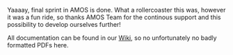 Yaaaay, final sprint in AMOS is done. What a rollercoaster this was, however it was a fun ride, so thanks AMOS Team for the continous support and this possibility to develop ourselves further!

All documentation can be found in our [Wiki](https://github.com/amosproj/amos2022ss06-idunion-blockchain-dashboard/wiki/User-Documentation), so no unfortunately no badly formatted PDFs here.
